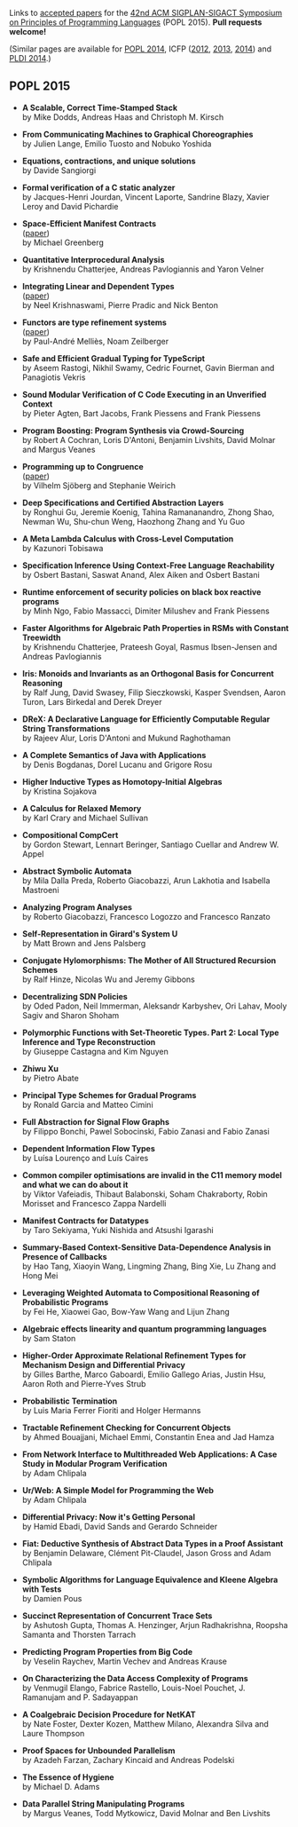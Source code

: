 Links to [accepted papers][popl2015-accepted] for the [42nd ACM SIGPLAN-SIGACT Symposium on Principles of Programming Languages][popl2015] (POPL 2015).  **Pull requests welcome!**

[popl2015]: http://popl.mpi-sws.org/2015/
[popl2015-accepted]: http://popl.mpi-sws.org/2015/accepted.html

(Similar pages are available for [POPL 2014][popl2014], ICFP ([2012][icfp12], [2013][icfp13], [2014][icfp14]) and [PLDI 2014][pldi2014-accepted].)

[popl2014]: https://github.com/gasche/popl2014-papers
[icfp12]: https://github.com/technogeeky/icfp12-paper-links
[icfp13]: https://github.com/gasche/icfp2013-papers
[icfp14]: https://github.com/yallop/icfp2014-papers
[haskell2014-accepted]: https://github.com/yallop/haskell2014-papers
[pldi2014-accepted]: https://github.com/yallop/pldi2014-papers

## POPL 2015

* **A Scalable, Correct Time-Stamped Stack**  
  by Mike Dodds, Andreas Haas and Christoph M. Kirsch

* **From Communicating Machines to Graphical Choreographies**  
  by Julien Lange, Emilio Tuosto and Nobuko Yoshida

* **Equations, contractions, and unique solutions**  
  by Davide Sangiorgi

* **Formal verification of a C static analyzer**  
  by Jacques-Henri Jourdan, Vincent Laporte, Sandrine Blazy, Xavier Leroy and David Pichardie

* **Space-Efficient Manifest Contracts**  
  ([paper](http://www.cs.princeton.edu/~mg19/papers/popl2015sub_space.pdf))  
  by Michael Greenberg

* **Quantitative Interprocedural Analysis**  
  by Krishnendu Chatterjee, Andreas Pavlogiannis and Yaron Velner

* **Integrating Linear and Dependent Types**  
  ([paper](https://www.mpi-sws.org/F~neelk/dlnl-paper.pdf))  
  by Neel Krishnaswami, Pierre Pradic and Nick Benton

* **Functors are type refinement systems**  
  ([paper](http://noamz.org/papers/funts.pdf))  
  by Paul-André Melliès, Noam Zeilberger

* **Safe and Efficient Gradual Typing for TypeScript**  
  by Aseem Rastogi, Nikhil Swamy, Cedric Fournet, Gavin Bierman and Panagiotis Vekris

* **Sound Modular Verification of C Code Executing in an Unverified Context**  
  by Pieter Agten, Bart Jacobs, Frank Piessens and Frank Piessens

* **Program Boosting: Program Synthesis via Crowd-Sourcing**  
  by Robert A Cochran, Loris D'Antoni, Benjamin Livshits, David Molnar and Margus Veanes

* **Programming up to Congruence**  
  ([paper](http://www.seas.upenn.edu/~sweirich/papers/congruence-extended.pdf))  
  by Vilhelm Sjöberg and Stephanie Weirich

* **Deep Specifications and Certified Abstraction Layers**  
  by Ronghui Gu, Jeremie Koenig, Tahina Ramananandro, Zhong Shao, Newman Wu, Shu-chun Weng, Haozhong Zhang and Yu Guo

* **A Meta Lambda Calculus with Cross-Level Computation**  
  by Kazunori Tobisawa

* **Specification Inference Using Context-Free Language Reachability**  
  by Osbert Bastani, Saswat Anand, Alex Aiken and Osbert Bastani

* **Runtime enforcement of security policies on black box reactive programs**  
  by Minh Ngo, Fabio Massacci, Dimiter Milushev and Frank Piessens

* **Faster Algorithms for Algebraic Path Properties in RSMs with Constant Treewidth**  
  by Krishnendu Chatterjee, Prateesh Goyal, Rasmus Ibsen-Jensen and Andreas Pavlogiannis

* **Iris: Monoids and Invariants as an Orthogonal Basis for Concurrent Reasoning**  
  by Ralf Jung, David Swasey, Filip Sieczkowski, Kasper Svendsen, Aaron Turon, Lars Birkedal and Derek Dreyer

* **DReX: A Declarative Language for Efficiently Computable Regular String Transformations**  
  by Rajeev Alur, Loris D'Antoni and Mukund Raghothaman

* **A Complete Semantics of Java with Applications**  
  by Denis Bogdanas, Dorel Lucanu and Grigore Rosu

* **Higher Inductive Types as Homotopy-Initial Algebras**  
  by Kristina Sojakova

* **A Calculus for Relaxed Memory**  
  by Karl Crary and Michael Sullivan

* **Compositional CompCert**  
  by Gordon Stewart, Lennart Beringer, Santiago Cuellar and Andrew W. Appel

* **Abstract Symbolic Automata**  
  by Mila Dalla Preda, Roberto Giacobazzi, Arun Lakhotia and Isabella Mastroeni

* **Analyzing Program Analyses**  
  by Roberto Giacobazzi, Francesco Logozzo and Francesco Ranzato

* **Self-Representation in Girard's System U**  
  by Matt Brown and Jens Palsberg

* **Conjugate Hylomorphisms: The Mother of All Structured Recursion Schemes**  
  by Ralf Hinze, Nicolas Wu and Jeremy Gibbons

* **Decentralizing SDN Policies**  
  by Oded Padon, Neil Immerman, Aleksandr Karbyshev, Ori Lahav, Mooly Sagiv and Sharon Shoham

* **Polymorphic Functions with Set-Theoretic Types. Part 2: Local Type Inference and Type Reconstruction**  
  by Giuseppe Castagna and Kim Nguyen

* **Zhiwu Xu**  
  by Pietro Abate

* **Principal Type Schemes for Gradual Programs**  
  by Ronald Garcia and Matteo Cimini

* **Full Abstraction for Signal Flow Graphs**  
  by Filippo Bonchi, Pawel Sobocinski, Fabio Zanasi and Fabio Zanasi

* **Dependent Information Flow Types**  
  by Luísa Lourenço and Luís Caires

* **Common compiler optimisations are invalid in the C11 memory model and what we can do about it**  
  by Viktor Vafeiadis, Thibaut Balabonski, Soham Chakraborty, Robin Morisset and Francesco Zappa Nardelli

* **Manifest Contracts for Datatypes**  
  by Taro Sekiyama, Yuki Nishida and Atsushi Igarashi

* **Summary-Based Context-Sensitive Data-Dependence Analysis in Presence of Callbacks**  
  by Hao Tang, Xiaoyin Wang, Lingming Zhang, Bing Xie, Lu Zhang and Hong Mei

* **Leveraging Weighted Automata to Compositional Reasoning of Probabilistic Programs**  
  by Fei He, Xiaowei Gao, Bow-Yaw Wang and Lijun Zhang

* **Algebraic effects linearity and quantum programming languages**  
  by Sam Staton

* **Higher-Order Approximate Relational Refinement Types for Mechanism Design and Differential Privacy**  
  by Gilles Barthe, Marco Gaboardi, Emilio Gallego Arias, Justin Hsu, Aaron Roth and Pierre-Yves Strub

* **Probabilistic Termination**  
  by Luis Maria Ferrer Fioriti and Holger Hermanns

* **Tractable Refinement Checking for Concurrent Objects**  
  by Ahmed Bouajjani, Michael Emmi, Constantin Enea and Jad Hamza

* **From Network Interface to Multithreaded Web Applications: A Case Study in Modular Program Verification**  
  by Adam Chlipala

* **Ur/Web: A Simple Model for Programming the Web**  
  by Adam Chlipala

* **Differential Privacy: Now it's Getting Personal**  
  by Hamid Ebadi, David Sands and Gerardo Schneider

* **Fiat: Deductive Synthesis of Abstract Data Types in a Proof Assistant**  
  by Benjamin Delaware, Clément Pit-Claudel, Jason Gross and Adam Chlipala

* **Symbolic Algorithms for Language Equivalence and Kleene Algebra with Tests**  
  by Damien Pous

* **Succinct Representation of Concurrent Trace Sets**  
  by Ashutosh Gupta, Thomas A. Henzinger, Arjun Radhakrishna, Roopsha Samanta and Thorsten Tarrach

* **Predicting Program Properties from Big Code**  
  by Veselin Raychev, Martin Vechev and Andreas Krause

* **On Characterizing the Data Access Complexity of Programs**  
  by Venmugil Elango, Fabrice Rastello, Louis-Noel Pouchet, J. Ramanujam and P. Sadayappan

* **A Coalgebraic Decision Procedure for NetKAT**  
  by Nate Foster, Dexter Kozen, Matthew Milano, Alexandra Silva and Laure Thompson

* **Proof Spaces for Unbounded Parallelism**  
  by Azadeh Farzan, Zachary Kincaid and Andreas Podelski

* **The Essence of Hygiene**  
  by Michael D. Adams

* **Data Parallel String Manipulating Programs**  
  by Margus Veanes, Todd Mytkowicz, David Molnar and Ben Livshits
